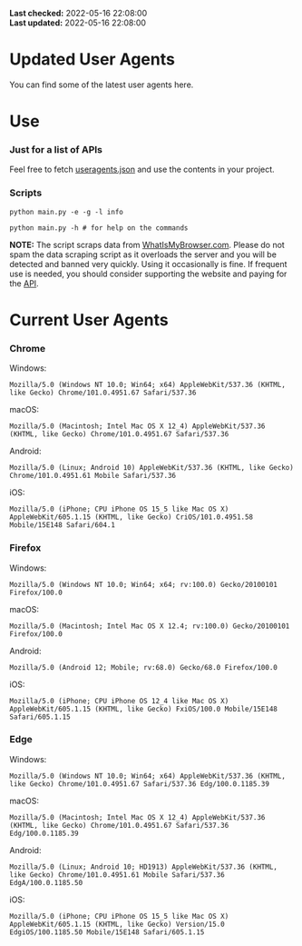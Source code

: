 **Last checked:** 2022-05-16 22:08:00  
**Last updated:** 2022-05-16 22:08:00  

# Updated User Agents
You can find some of the latest user agents here.

# Use

### Just for a list of APIs

Feel free to fetch [useragents.json](https://raw.githubusercontent.com/tmxkn1/UpdatedUserAgents/master/useragents.json) and use the contents in your project.

### Scripts

```
python main.py -e -g -l info

python main.py -h # for help on the commands
```
**NOTE:** The script scraps data from [WhatIsMyBrowser.com](https://www.whatismybrowser.com). Please do not spam the data scraping script as it overloads the server and you will be detected and banned very quickly. Using it occasionally is fine. If frequent use is needed, you should consider supporting the website and paying for the [API](https://developers.whatismybrowser.com/api/).

# Current User Agents
### Chrome

Windows:
```
Mozilla/5.0 (Windows NT 10.0; Win64; x64) AppleWebKit/537.36 (KHTML, like Gecko) Chrome/101.0.4951.67 Safari/537.36
```

macOS:
```
Mozilla/5.0 (Macintosh; Intel Mac OS X 12_4) AppleWebKit/537.36 (KHTML, like Gecko) Chrome/101.0.4951.67 Safari/537.36
```

Android:
```
Mozilla/5.0 (Linux; Android 10) AppleWebKit/537.36 (KHTML, like Gecko) Chrome/101.0.4951.61 Mobile Safari/537.36
```

iOS:
```
Mozilla/5.0 (iPhone; CPU iPhone OS 15_5 like Mac OS X) AppleWebKit/605.1.15 (KHTML, like Gecko) CriOS/101.0.4951.58 Mobile/15E148 Safari/604.1
```

### Firefox

Windows:
```
Mozilla/5.0 (Windows NT 10.0; Win64; x64; rv:100.0) Gecko/20100101 Firefox/100.0
```

macOS:
```
Mozilla/5.0 (Macintosh; Intel Mac OS X 12.4; rv:100.0) Gecko/20100101 Firefox/100.0
```

Android:
```
Mozilla/5.0 (Android 12; Mobile; rv:68.0) Gecko/68.0 Firefox/100.0
```

iOS:
```
Mozilla/5.0 (iPhone; CPU iPhone OS 12_4 like Mac OS X) AppleWebKit/605.1.15 (KHTML, like Gecko) FxiOS/100.0 Mobile/15E148 Safari/605.1.15
```

###  Edge

Windows:
```
Mozilla/5.0 (Windows NT 10.0; Win64; x64) AppleWebKit/537.36 (KHTML, like Gecko) Chrome/101.0.4951.67 Safari/537.36 Edg/100.0.1185.39
```

macOS:
```
Mozilla/5.0 (Macintosh; Intel Mac OS X 12_4) AppleWebKit/537.36 (KHTML, like Gecko) Chrome/101.0.4951.67 Safari/537.36 Edg/100.0.1185.39
```

Android:
```
Mozilla/5.0 (Linux; Android 10; HD1913) AppleWebKit/537.36 (KHTML, like Gecko) Chrome/101.0.4951.61 Mobile Safari/537.36 EdgA/100.0.1185.50
```

iOS:
```
Mozilla/5.0 (iPhone; CPU iPhone OS 15_5 like Mac OS X) AppleWebKit/605.1.15 (KHTML, like Gecko) Version/15.0 EdgiOS/100.1185.50 Mobile/15E148 Safari/605.1.15
```
